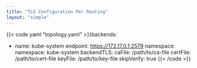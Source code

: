 ```yaml
---
title: "TLS Configuration Per Routing"
layout: "simple"
---
```


{{< code yaml "topology.yaml" >}}backends:
- name: kube-system
  endpoint: https://172.17.0.1:2579
  namespace:
    namespace: kube-system
  backendTLS:
    caFile: /path/to/ca-file
    certFile: /path/to/cert-file
    keyFile: /path/to/key-file
    skipVerify: true
{{< /code >}}
